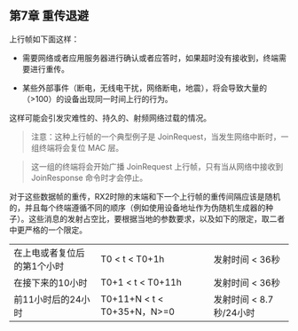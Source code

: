 ## **第7章 重传退避**

上行帧如下面这样：

- 需要网络或者应用服务器进行确认或者应答时，如果超时没有接收到，终端需要进行重传。

- 某些外部事件（断电，无线电干扰，网络断电，地震），将会导致大量的（>100）的设备出现同一时间上行的行为。

这样可能会引发灾难性的、持久的、射频网络过载的情况。

> 注意：这种上行帧的一个典型例子是 JoinRequest，当发生网络中断时，一组终端将会复位 MAC 层。

> 这一组的终端将会开始广播 JoinRequest 上行帧，只有当从网络中接收到 JoinResponse 命令时才会停止。

对于这些数据帧的重传，RX2时隙的末端和下一个上行帧的重传间隔应该是随机的，并且每个终端遵循不同的顺序（例如使用设备地址作为伪随机生成器的种子）。这些消息的发射占空比，要根据当地的参数要求，以及如下的限定，取二者中更严格的一个限定。

<table>
    <tr>
        <td>在上电或者复位后的第1个小时</td>
        <td>T0 &lt; t &lt; T0+1h</td>
        <td>发射时间 &lt; 36秒</td>
    </tr>
    <tr>
        <td>在接下来的10小时</td>
        <td>T0+1 &lt; t &lt; T0+11h</td>
        <td>发射时间 &lt; 36秒</td>
    </tr>
    <tr>
        <td>前11小时后的24小时</td>
        <td>T0+11+N &lt; t &lt; T0+35+N，N>=0</td>
        <td>发射时间 &lt; 8.7秒/24小时</td>
    </tr>
</table>



